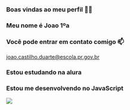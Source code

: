 ### Boas vindas ao meu perfil 💚🤯

### Meu nome é Joao 1ºa
### Você pode entrar em contato comigo 📫
joao.castilho.duarte@escola.pr.gov.br

### Estou estudando na alura
### Estou me desenvolvendo no JavaScript


![](https://media.tenor.com/J1jNpBUkqkYAAAAC/cr7-calma.gif)


